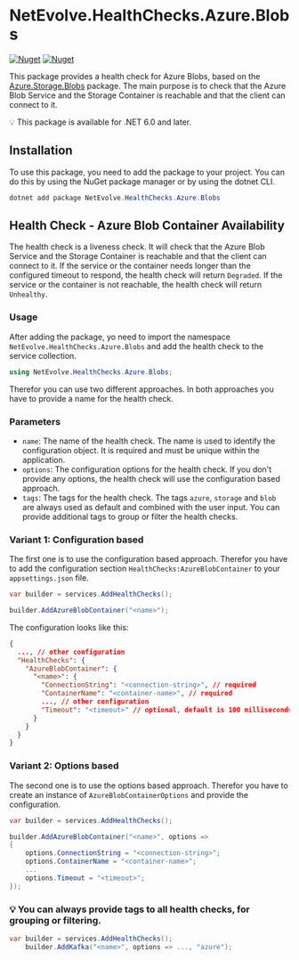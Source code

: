 # NetEvolve.HealthChecks.Azure.Blobs

[![Nuget](https://img.shields.io/nuget/v/NetEvolve.HealthChecks.Azure.Blobs?logo=nuget)](https://www.nuget.org/packages/NetEvolve.HealthChecks.Azure.Blobs/)
[![Nuget](https://img.shields.io/nuget/dt/NetEvolve.HealthChecks.Azure.Blobs?logo=nuget)](https://www.nuget.org/packages/NetEvolve.HealthChecks.Azure.Blobs/)

This package provides a health check for Azure Blobs, based on the [Azure.Storage.Blobs](https://www.nuget.org/packages/Azure.Storage.Blobs/) package. The main purpose is to check that the Azure Blob Service and the Storage Container is reachable and that the client can connect to it.

:bulb: This package is available for .NET 6.0 and later.

## Installation
To use this package, you need to add the package to your project. You can do this by using the NuGet package manager or by using the dotnet CLI.
```powershell
dotnet add package NetEvolve.HealthChecks.Azure.Blobs
```

## Health Check - Azure Blob Container Availability
The health check is a liveness check. It will check that the Azure Blob Service and the Storage Container is reachable and that the client can connect to it. If the service or the container needs longer than the configured timeout to respond, the health check will return `Degraded`. If the service or the container is not reachable, the health check will return `Unhealthy`.

### Usage
After adding the package, yo need to import the namespace `NetEvolve.HealthChecks.Azure.Blobs` and add the health check to the service collection.
```csharp
using NetEvolve.HealthChecks.Azure.Blobs;
```
Therefor you can use two different approaches. In both approaches you have to provide a name for the health check.

### Parameters
- `name`: The name of the health check. The name is used to identify the configuration object. It is required and must be unique within the application.
- `options`: The configuration options for the health check. If you don't provide any options, the health check will use the configuration based approach.
- `tags`: The tags for the health check. The tags `azure`, `storage` and `blob` are always used as default and combined with the user input. You can provide additional tags to group or filter the health checks.

### Variant 1: Configuration based
The first one is to use the configuration based approach. Therefor you have to add the configuration section `HealthChecks:AzureBlobContainer` to your `appsettings.json` file.
```csharp
var builder = services.AddHealthChecks();

builder.AddAzureBlobContainer("<name>");
```

The configuration looks like this:
```json
{
  ..., // other configuration
  "HealthChecks": {
    "AzureBlobContainer": {
      "<name>": {
        "ConnectionString": "<connection-string>", // required
        "ContainerName": "<container-name>", // required
        ..., // other configuration
        "Timeout": "<timeout>" // optional, default is 100 milliseconds
      }
    }
  }
}
```

### Variant 2: Options based
The second one is to use the options based approach. Therefor you have to create an instance of `AzureBlobContainerOptions` and provide the configuration.
```csharp
var builder = services.AddHealthChecks();

builder.AddAzureBlobContainer("<name>", options =>
{
    options.ConnectionString = "<connection-string>";
    options.ContainerName = "<container-name>";
    ...
    options.Timeout = "<timeout>";
});
```

### :bulb: You can always provide tags to all health checks, for grouping or filtering.

```csharp
var builder = services.AddHealthChecks();
    builder.AddKafka("<name>", options => ..., "azure");
```